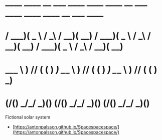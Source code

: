 #  ____  ____   __    ___  ____    ____  ____   __    ___  ____    ____  ____   __    ___  ____ 
# / ___)(  _ \ / _\  / __)(  __)  / ___)(  _ \ / _\  / __)(  __)  / ___)(  _ \ / _\  / __)(  __)
# \___ \ ) __//    \( (__  ) _)   \___ \ ) __//    \( (__  ) _)   \___ \ ) __//    \( (__  ) _) 
# (____/(__)  \_/\_/ \___)(____)  (____/(__)  \_/\_/ \___)(____)  (____/(__)  \_/\_/ \___)(____)

Fictional solar system

* [https://antonpalsson.github.io/Spacespacespace/](https://antonpalsson.github.io/Spacespacespace/)
